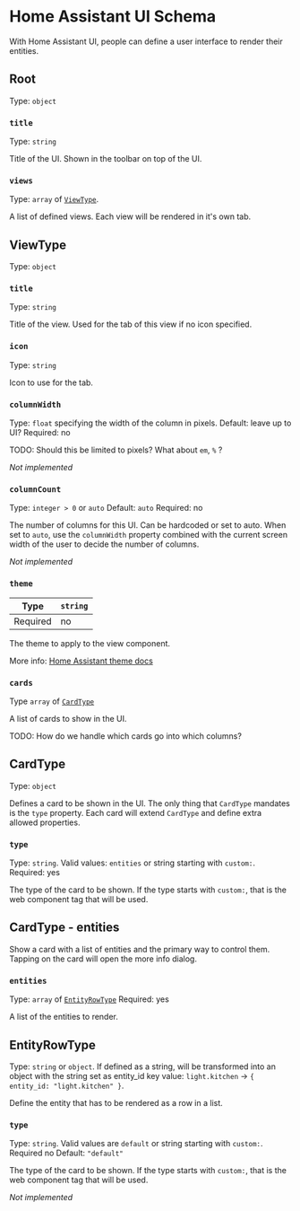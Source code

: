 # Home Assistant UI Schema

With Home Assistant UI, people can define a user interface to render their entities.

## Root

Type: `object`

### `title`

Type: `string`

Title of the UI. Shown in the toolbar on top of the UI.

### `views`

Type: `array` of [`ViewType`](#ViewType).

A list of defined views. Each view will be rendered in it's own tab.

## ViewType

Type: `object`

### `title`

Type: `string`

Title of the view. Used for the tab of this view if no icon specified.

### `icon`

Type: `string`

Icon to use for the tab.

### `columnWidth`

Type: `float` specifying the width of the column in pixels.
Default: leave up to UI?
Required: no

TODO: Should this be limited to pixels? What about `em`, `%` ?

_Not implemented_

### `columnCount`

Type: `integer > 0` or `auto`
Default: `auto`
Required: no

The number of columns for this UI. Can be hardcoded or set to auto. When set to `auto`, use the
`columnWidth` property combined with the current screen width of the user to decide the number
of columns.

_Not implemented_

### `theme`

| Type | `string` |
| ---- | -------- |
| Required | no |

The theme to apply to the view component.

More info: [Home Assistant theme docs](https://www.home-assistant.io/components/frontend/#themes)

### `cards`

Type `array` of [`CardType`](#CardType)

A list of cards to show in the UI.

TODO: How do we handle which cards go into which columns?

## CardType

Type: `object`

Defines a card to be shown in the UI. The only thing that `CardType` mandates is the `type`
property. Each card will extend `CardType` and define extra allowed properties.

### `type`

Type: `string`. Valid values: `entities` or string starting with `custom:`.
Required: yes

The type of the card to be shown. If the type starts with `custom:`, that is the web component
tag that will be used.

## CardType - entities

Show a card with a list of entities and the primary way to control them. Tapping on the card
will open the more info dialog.

### `entities`

Type: `array` of [`EntityRowType`](#EntityRowType)
Required: yes

A list of the entities to render.

## EntityRowType

Type: `string` or `object`. If defined as a string, will be transformed into an object with
the string set as entity_id key value: `light.kitchen` -> `{ entity_id: "light.kitchen" }`.

Define the entity that has to be rendered as a row in a list.

### `type`

Type: `string`. Valid values are `default` or string starting with `custom:`.
Required no
Default: `"default"`

The type of the card to be shown. If the type starts with `custom:`, that is the web component
tag that will be used.

_Not implemented_
